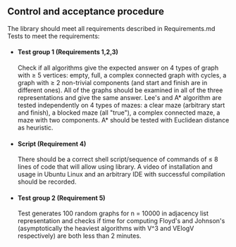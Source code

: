 ## Control and acceptance procedure

The library should meet all requirements described in Requirements.md
Tests to meet the requirements:
- #### Test group 1 (Requirements 1,2,3) 
    Check if all algorithms give the expected answer on 4 types of graph with $\geq$ 5 vertices: empty, full, a complex connected graph with cycles, a graph with $\geq$ 2 non-trivial components (and start and finish are in different ones). All of the graphs should be examined in all of the three representations and give the same answer.
    Lee's and A* algorithm are tested independently on 4 types of mazes: a clear maze (arbitrary start and finish), a blocked maze (all "true"), a complex connected maze, a maze with two components.
    A* should be tested with Euclidean distance as heuristic.
- #### Script (Requirement 4)
    There should be a correct shell script/sequence of commands of $\leq$ 8 lines of code that will allow using library. A video of installation and usage in Ubuntu Linux and an arbitrary IDE with successful compilation should be recorded.
- #### Test group 2 (Requirement 5)
    Test generates 100 random graphs for n = 10000 in adjacency list representation and checks if time for computing Floyd's and Johnson's (asymptotically the heaviest algorithms with V^3 and VElogV respectively) are both less than 2 minutes.
